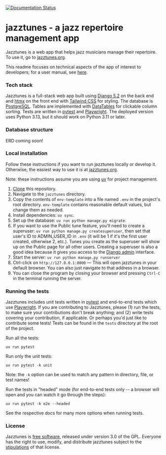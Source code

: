[![Documentation Status](https://readthedocs.org/projects/jazztunes/badge/?version=latest)](https://jazztunes.readthedocs.io/en/latest/)
# jazztunes - a jazz repertoire management app

Jazztunes is a web app that helps jazz musicians manage their repertoire. To use it, go to [jazztunes.org](https://jazztunes.org/).

This readme focuses on technical aspects of the app of interest to developers; for a user manual, see [here](https://jwjacobson.github.io/jazztunes/).

### Tech stack
Jazztunes is a full-stack web app built using [Django 5.2](https://www.djangoproject.com/) on the back end and [htmx](https://htmx.org/) on the front end with [Tailwind CSS](https://tailwindcss.com/) for styling. The database is [PostgreSQL](https://www.postgresql.org/). Tables are implemented with [DataTables](https://datatables.net/) for clickable column sorting. Tests are written in [pytest](https://docs.pytest.org/en/8.2.x/) and [Playwright](https://playwright.dev/python/docs/intro). The deployed version uses Python 3.13, but it should work on Python 3.11 or later.

### Database structure
ERD coming soon!

### Local installation
Follow these instructions if you want to run jazztunes locally or develop it. Otherwise, the easiest way to use it is at [jazztunes.org](https://jazztunes.org/).

Note: these instructions assume you are using [uv](https://docs.astral.sh/uv/) for project management.
1. [Clone](https://docs.github.com/en/repositories/creating-and-managing-repositories/cloning-a-repository) this repository.
2. Navigate to the `jazztunes` directory.
3. Copy the contents of `env-template` into a file named `.env` in the project's root directory. `env-template` contains reasonable default values, but change them as needed.
4. Install dependencies: `uv sync`.
5. Set up the database: `uv run python manage.py migrate`.
6. If you want to use the Public tune feature, you'll need to create a superuser: ```uv run python manage.py createsuperuser```, then set that user's ID to ADMIN_USER_ID in `.env` (it will be 1 if it's the first user created, otherwise 2, etc.). Tunes you create as the superuser will show up on the Public page for all other users. Creating a superuser is also a good idea because it gives you access to the [Django admin](https://docs.djangoproject.com/en/5.2/ref/contrib/admin/) interface.
7. Start the server: ```uv run python manage.py runserver```
8. Ctrl-click on ```http://127.0.0.1:8000``` — This will open jazztunes in your default browser. You can also just navigate to that address in a browser.
9. You can close the program by closing your browser and pressing `Ctrl-C` in the terminal running the server.

### Running the tests
Jazztunes includes unit tests written in [pytest](https://docs.pytest.org/en/stable/) and end-to-end tests which use [Playwright](https://playwright.dev/python/docs/intro). If you are contributing to Jazztunes, please (1) run the tests, to make sure your contributions don't break anything; and (2) write tests covering your contribution, if applicable. Or perhaps you'd just like to contribute some tests! Tests can be found in the `tests` directory at the root of the project.

Run all the tests:
```
uv run pytest
```

Run only the unit tests:
```
uv run pytest -k unit
```
Note: the `-k` option can be used to match any pattern in directory, file, or test names!

Run the tests in "headed" mode (for end-to-end tests only -- a browser will open and you can watch it go through the steps):
```
uv run pytest -k e2e --headed
```

See the respective docs for many more options when running tests.


### License
Jazztunes is [free software](https://www.fsf.org/about/what-is-free-software), released under version 3.0 of the GPL. Everyone has the right to use, modify, and distribute jazztunes subject to the [stipulations](https://github.com/jwjacobson/jazztunes/blob/main/LICENSE) of that license.

